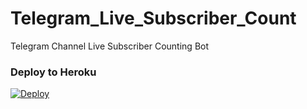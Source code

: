 # Telegram_Live_Subscriber_Count
Telegram Channel Live Subscriber Counting Bot


### Deploy to Heroku
[![Deploy](https://www.herokucdn.com/deploy/button.svg)](https://heroku.com/deploy?template=https://github.com/ArmanGG01/Live_SubscriberCh)

